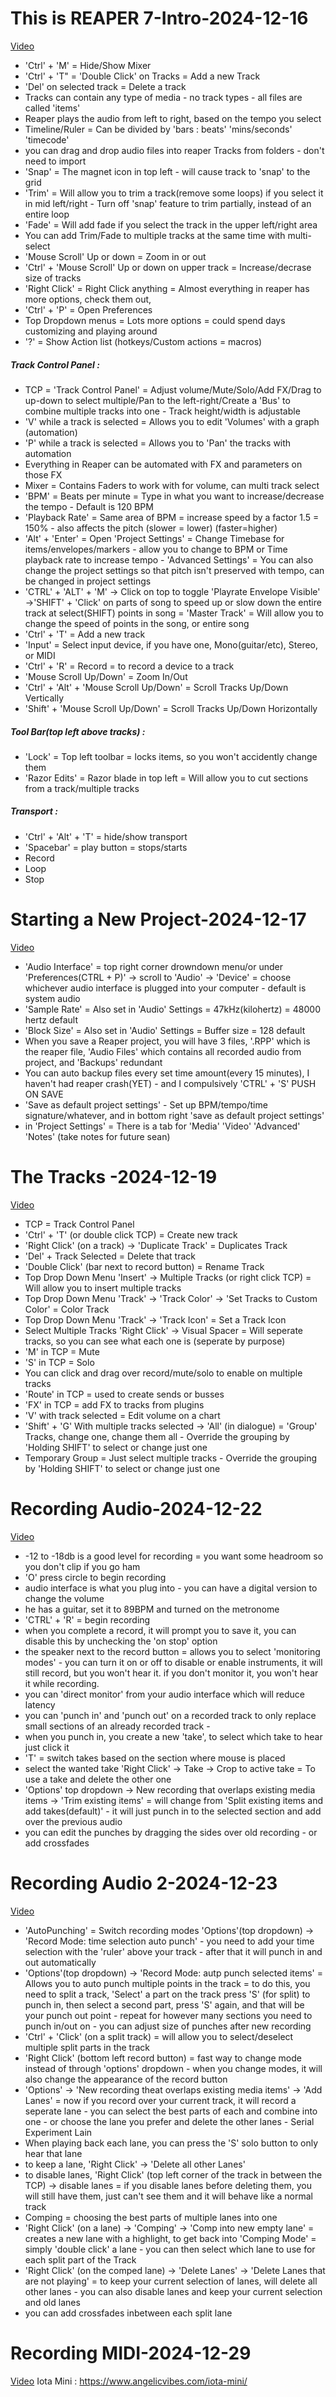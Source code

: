 # This is REAPER 7-Intro-2024-12-16
[Video](https://www.youtube.com/watch?v=0kEm36n8TKQ&list=PLM0xHqxaiT68FiOXjVG4t2WKltKYioIxC&ab_channel=REAPERMania)
- 'Ctrl' + 'M' = Hide/Show Mixer
- 'Ctrl' + 'T" = 'Double Click' on Tracks = Add a new Track
- 'Del' on selected track = Delete a track
- Tracks can contain any type of media - no track types - all files are called 'items'
- Reaper plays the audio from left to right, based on the tempo you select
- Timeline/Ruler = Can be divided by 'bars : beats' 'mins/seconds' 'timecode'
- you can drag and drop audio files into reaper Tracks from folders - don't need to import
- 'Snap' = The magnet icon in top left  - will cause track to 'snap' to the grid
- 'Trim' = Will allow you to trim a track(remove some loops) if you select it in mid left/right - Turn off 'snap' feature to trim partially, instead of an entire loop
- 'Fade' = Will add fade if you select the track in the upper left/right area
- You can add Trim/Fade to multiple tracks at the same time with multi-select
- 'Mouse Scroll' Up or down = Zoom in or out
- 'Ctrl' + 'Mouse Scroll' Up or down on upper track = Increase/decrase size of tracks
- 'Right Click' = Right Click anything = Almost everything in reaper has more options, check them out, 
- 'Ctrl' + 'P' = Open Preferences
- Top Dropdown menus = Lots more options = could spend days customizing and playing around
- '?' = Show Action list (hotkeys/Custom actions = macros)
##### Track Control Panel :
- TCP = 'Track Control Panel' = Adjust volume/Mute/Solo/Add FX/Drag to up-down to select multiple/Pan to the left-right/Create a 'Bus' to combine multiple tracks into one - Track height/width is adjustable
- 'V' while a track is selected = Allows you to edit 'Volumes' with a graph (automation)
- 'P' while a track is selected = Allows you to 'Pan' the tracks with automation
- Everything in Reaper can be automated with FX and parameters on those FX
- Mixer = Contains Faders to work with for volume, can multi track select
- 'BPM' = Beats per minute = Type in what you want to increase/decrease the tempo - Default is 120 BPM
- 'Playback Rate' = Same area of BPM = increase speed by a factor 1.5 = 150% - also affects the pitch (slower = lower) (faster=higher)
- 'Alt' + 'Enter' = Open 'Project Settings' = Change Timebase for items/envelopes/markers - allow you to change to BPM or Time playback rate to increase tempo - 'Advanced Settings' = You can also change the project settings so that pitch isn't preserved with tempo, can be changed in project settings
- 'CTRL' + 'ALT' + 'M' -> Click on top to toggle 'Playrate Envelope Visible' ->'SHIFT' + 'Click' on parts of song to speed up or slow down the entire track at select(SHIFT) points in song = 'Master Track' = Will allow you to change the speed of points in the song, or entire song
- 'Ctrl' + 'T' = Add a new track
- 'Input' = Select input device, if you have one, Mono(guitar/etc), Stereo, or MIDI
- 'Ctrl' + 'R' = Record = to record a device to a track
- 'Mouse Scroll Up/Down' = Zoom In/Out
- 'Ctrl' + 'Alt' + 'Mouse Scroll Up/Down' = Scroll Tracks Up/Down Vertically
- 'Shift' + 'Mouse Scroll Up/Down' = Scroll Tracks Up/Down Horizontally
##### Tool Bar(top left above tracks) :
- 'Lock' = Top left toolbar = locks items, so you won't accidently change them
- 'Razor Edits' = Razor blade in top left = Will allow you to cut sections from a track/multiple tracks 
##### Transport :
- 'Ctrl' + 'Alt' + 'T' = hide/show transport
- 'Spacebar' = play button = stops/starts
- Record
- Loop
- Stop
# Starting a New Project-2024-12-17
[Video](https://www.youtube.com/watch?v=hLB83sOxVfs&list=PLM0xHqxaiT68FiOXjVG4t2WKltKYioIxC&index=2&ab_channel=REAPERMania)
- 'Audio Interface' = top right corner drowndown menu/or under 'Preferences(CTRL + P)' -> scroll to 'Audio' -> 'Device' = choose whichever audio interface is plugged into your computer - default is system audio 
- 'Sample Rate' = Also set in 'Audio' Settings = 47kHz(kilohertz) = 48000 hertz default 
- 'Block Size' = Also set in 'Audio' Settings = Buffer size = 128 default
- When you save a Reaper project, you will have 3 files, '.RPP' which is the reaper file, 'Audio Files' which contains all recorded audio from project, and 'Backups' redundant
- You can auto backup files every set time amount(every 15 minutes), I haven't had reaper crash(YET) - and I compulsively 'CTRL' + 'S' PUSH ON SAVE
- 'Save as default project settings' - Set up BPM/tempo/time signature/whatever, and in bottom right 'save as default project settings'
- in 'Project Settings' = There is a tab for 'Media' 'Video' 'Advanced' 'Notes' (take notes for future sean)
# The Tracks -2024-12-19
[Video](https://www.youtube.com/watch?v=L5E1enayMQY&list=PLM0xHqxaiT68FiOXjVG4t2WKltKYioIxC&index=3&ab_channel=REAPERMania)
- TCP = Track Control Panel
- 'Ctrl' + 'T' (or double click TCP) = Create new track
- 'Right Click' (on a track) -> 'Duplicate Track' = Duplicates Track
- 'Del' + Track Selected = Delete that track
- 'Double Click' (bar next to record button) = Rename Track
- Top Drop Down Menu 'Insert' -> Multiple Tracks (or right click TCP) = Will allow you to insert multiple tracks
- Top Drop Down Menu 'Track' -> 'Track Color' -> 'Set Tracks to Custom Color' = Color Track
-  Top Drop Down Menu 'Track' -> 'Track Icon' = Set a Track Icon
- Select Multiple Tracks 'Right Click' -> Visual Spacer = Will seperate tracks, so you can see what each one is (seperate by purpose)
- 'M' in TCP = Mute
- 'S' in TCP = Solo
- You can click and drag over record/mute/solo to enable on multiple tracks
- 'Route' in TCP = used to create sends or busses 
- 'FX' in TCP = add FX to tracks from plugins
- 'V' with track selected = Edit volume on a chart 
- 'Shift' + 'G' With multiple tracks selected -> 'All' (in dialogue) = 'Group' Tracks, change one, change them all - Override the grouping by 'Holding SHIFT' to select or change just one
- Temporary Group = Just select multiple tracks - Override the grouping by 'Holding SHIFT' to select or change just one
# Recording Audio-2024-12-22
[Video](https://www.youtube.com/watch?v=CKHWK3oTj-A&list=PLM0xHqxaiT68FiOXjVG4t2WKltKYioIxC&index=4&ab_channel=REAPERMania)
- -12 to -18db is a good level for recording = you want some headroom so you don't clip if you go ham
- 'O' press circle to begin recording 
- audio interface is what you plug into - you can have a digital version to change the volume 
- he has a guitar, set it to 89BPM and turned on the metronome
- 'CTRL' + 'R' = begin recording 
- when you complete a record, it will prompt you to save it, you can disable this by unchecking the 'on stop' option
- the speaker next to the record button = allows you to select 'monitoring modes' - you can turn it on or off to disable or enable instruments, it will still record, but you won't hear it. if you don't monitor it, you won't hear it while recording. 
- you can 'direct monitor' from your audio interface which will reduce latency
- you can 'punch in' and 'punch out' on a recorded track to only replace small sections of an already recorded track - 
- when you punch in, you create a new 'take', to select which take to hear just click it
- 'T' = switch takes based on the section where mouse is placed
- select the wanted take 'Right Click' -> Take -> Crop to active take = To use a take and delete the other one
- 'Options' top dropdown -> New recording that overlaps existing media items -> 'Trim existing items' = will change from 'Split existing items and add takes(default)' - it will just punch in to the selected section and add over the previous audio
- you can edit the punches by dragging the sides over old recording - or add crossfades
# Recording Audio 2-2024-12-23
[Video](https://www.youtube.com/watch?v=U0Tv1waD1sY&list=PLM0xHqxaiT68FiOXjVG4t2WKltKYioIxC&index=5&ab_channel=REAPERMania)
- 'AutoPunching' = Switch recording modes 'Options'(top dropdown) -> 'Record Mode: time selection auto punch' - you need to add your time selection with the 'ruler' above your track  - after that it will punch in and out automatically
- 'Options'(top dropdown) -> 'Record Mode: autp punch selected items' = Allows you to auto punch multiple points in the track = to do this, you need to split a track, 'Select' a part on the track press 'S' (for split) to punch in, then select a second part, press 'S' again, and that will be your punch out point - repeat for however many sections you need to punch in/out on - you can adjust size of punches after new recording
- 'Ctrl' + 'Click' (on a split track) = will allow you to select/deselect multiple split parts in the track
- 'Right Click' (bottom left record button) = fast way to change mode instead of through 'options' dropdown - when you change modes, it will also change the appearance of the record button
- 'Options' -> 'New recording theat overlaps existing media items' -> 'Add Lanes' = now if you record over your current track, it will record a seperate lane - you can select the best parts of each and combine into one - or choose the lane you prefer and delete the other lanes - Serial Experiment Lain
- When playing back each lane, you can press the 'S' solo button to only hear that lane
- to keep a lane, 'Right Click' -> 'Delete all other Lanes'
- to disable lanes, 'Right Click' (top left corner of the track in between the TCP) -> disable lanes = if you disable lanes before deleting them, you will still have them, just can't see them and it will behave like a normal track
- Comping = choosing the best parts of multiple lanes into one
- 'Right Click' (on a lane) -> 'Comping' -> 'Comp into new empty lane' = creates a new lane with a highlight, to get back into 'Comping Mode' = simply 'double click' a lane - you can then select which lane to use for each split part of the Track
- 'Right Click' (on the comped lane) -> 'Delete Lanes' -> 'Delete Lanes that are not playing' = to keep your current selection of lanes, will delete all other lanes - you can also disable lanes and keep your current selection and old lanes
- you can add crossfades inbetween each split lane
# Recording MIDI-2024-12-29
[Video](https://www.youtube.com/watch?v=HOcJ31SIj68&list=PLM0xHqxaiT68FiOXjVG4t2WKltKYioIxC&index=6&ab_channel=REAPERMania)
Iota Mini : https://www.angelicvibes.com/iota-mini/

